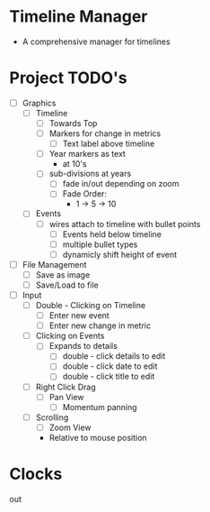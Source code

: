 ﻿# Timeline Manager
  - A comprehensive manager for timelines

# Project TODO's
  - [ ] Graphics
    - [ ] Timeline
      - [ ] Towards Top
      - [ ] Markers for change in metrics
        - [ ] Text label above timeline
      - [ ] Year markers as text
        - at 10's
      - [ ] sub-divisions at years
        - [ ] fade in/out depending on zoom
        - [ ] Fade Order:
          * 1 -> 5 -> 10
    - [ ] Events
      - [ ] wires attach to timeline with bullet points
        - [ ] Events held below timeline
        - [ ] multiple bullet types
        - [ ] dynamicly shift height of event
  - [ ] File Management
    - [ ] Save as image
    - [ ] Save/Load to file
  - [ ] Input
    - [ ] Double - Clicking on Timeline
      - [ ] Enter new event
      - [ ] Enter new change in metric
    - [ ] Clicking on Events
      - [ ] Expands to details
        - [ ] double - click details to edit
        - [ ] double - click date to edit
        - [ ] double - click title to edit
    - [ ] Right Click Drag
      - [ ] Pan View
        - [ ] Momentum panning
    - [ ] Scrolling
      - [ ] Zoom View
       - Relative to mouse position

# Clocks
  out